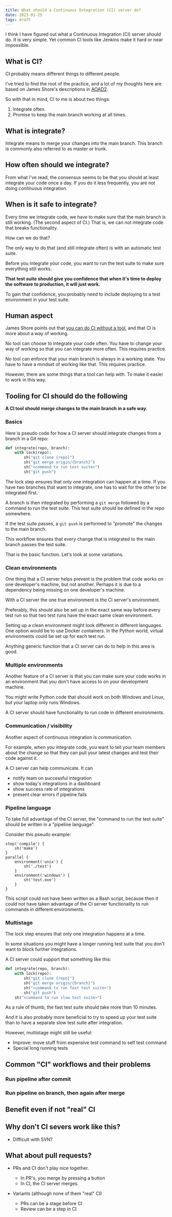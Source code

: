 ```yaml
---
title: What should a Continuous Integration (CI) server do?
date: 2023-01-25
tags: draft
---
```


I think I have figured out what a Continuous Integration (CI) server *should*
do. It is very simple. Yet common CI tools like Jenkins make it hard or near
impossible.

## What is CI?

CI probably means different things to different people.

I've tried to find the root of the practice, and a lot of my thoughts here are
based on James Shore's descriptions in
[AOAD2](https://www.jamesshore.com/v2/books/aoad2/continuous_integration).

So with that in mind, CI to me is about two things:

1. Integrate often.
2. Promise to keep the main branch working at all times.

## What is integrate?

Integrate means to merge your changes into the main branch. This branch is
commonly also referred to as master or trunk.

## How often should we integrate?

From what I've read, the consensus seems to be that you should at least
integrate your code once a day. If you do it less frequently, you are not doing
*continuous* integration.

## When is it safe to integrate?

Every time we integrate code, we have to make sure that the main branch is
still working. (The second aspect of CI.) That is, we can not integrate code
that breaks functionality.

How can we do that?

The only way to do that (and still integrate often) is with an automatic test
suite.

Before you integrate your code, you want to run the test suite to make sure
everything still works.

**That test suite should give you confidence that when it's time to deploy the
software to production, it will just work.**

To gain that confidence, you probably need to include deploying to a test
environment in your test suite.

## Human aspect

James Shore points out that [you can do CI without a
tool](https://www.jamesshore.com/v2/blog/2006/continuous-integration-on-a-dollar-a-day),
and that CI is more about a way of working.

No tool can choose to integrate your code often. You have to change your way of
working so that you can integrate more often. This requires practice.

No tool can enforce that your main branch is always in a working state. You
have to have a mindset of working like that. This requires practice.

However, there are some things that a tool can help with. To make it easier to
work in this way.

## Tooling for CI should do the following

**A CI tool should merge changes to the main branch in a safe way.**

### Basics

Here is pseudo code for how a CI server should integrate changes from a branch
in a Git repo:

```python
def integrate(repo, branch):
    with lock(repo):
        sh("git clone {repo}")
        sh("git merge origin/{branch}")
        sh("<command to run test suite>")
        sh("git push")
```

The lock step ensures that only one integration can happen at a time. If you
have two branches that want to integrate, one has to wait for the other to be
integrated first.

A branch is then integrated by performing a `git merge` followed by a command
to run the test suite. This test suite should be defined in the repo somewhere.

If the test suite passes, a `git push` is performed to "promote" the changes to
the main branch.

This workflow ensures that every change that is integrated to the main branch
passes the test suite.

That is the basic function. Let's look at some variations.

### Clean environments

One thing that a CI server helps prevent is the problem that code works on one
developer's machine, but not another. Perhaps it is due to a dependency being
missing on one developer's machine.

With a CI server the one true environment is the CI server's environment.

Preferably, this should also be set up in the exact same way before every test
run so that two test runs have the exact same clean environment.

Setting up a clean environment might look different in different languages. One
option would be to use Docker containers. In the Python world, virtual
environments could be set up for each test run.

Anything generic function that a CI server can do to help in this area is good.

### Multiple environments

Another feature of a CI server is that you can make sure your code works in an
environment that you don't have access to on your development machine.

You might write Python code that should work on both Windows and Linux, but
your laptop only runs Windows.

A CI server should have functionality to run code in different environments.

### Communication / visibility

Another aspect of continuous integration is communication.

For example, when you integrate code, you want to tell your team members about
the change so that they can pull your latest changes and test their code
against it.

A CI server can help communicate. It can

* notify team on successful integration
* show today's integrations in a dashboard
* show success rate of integrations
* present clear errors if pipeline fails

### Pipeline language

To take full advantage of the CI server, the "command to run the test suite"
should be written in a "pipeline language".

Consider this pseudo example:

    step('compile') {
        sh('make')
    }
    parallel {
        environment('unix') {
            sh('./test')
        }
        environment('windows') {
            sh('test.exe')
        }
    }

This script could not have been written as a Bash script, because then it could
not have taken advantage of the CI server functionality to run commands in
different environments.

### Multistage

The lock step ensures that only one integration happens at a time.

In some situations you might have a longer running test suite that you don't
want to block further integrations.

A CI server could support that something like this:

```python
def integrate(repo, branch):
    with lock(repo):
        sh("git clone {repo}")
        sh("git merge origin/{branch}")
        sh("<command to run fast test suite>")
        sh("git push")
    sh("<command to run slow test suite>")
```

As a rule of thumb, the fast test suite should take more than 10 minutes.

And it is also probably more beneficial to try to speed up your test suite than
to have a separate slow test suite after integration.

However, multistage might still be useful:

* Improve: move stuff from expensive test command to self test command
* Special long running tests

## Common "CI" workflows and their problems

### Run pipeline after commit

### Run pipeline on branch, then again after merge

## Benefit even if not "real" CI

## Why don't CI severs work like this?

* Difficult with SVN?

## What about pull requests?

* PRs and CI don't play nice together.
    * In PR's, you merge by pressing a button
    * In CI, the CI server merges.

* Variants (although none of them "real" CI)
    * PRs can be a stage before CI
    * Review can be a step in CI
